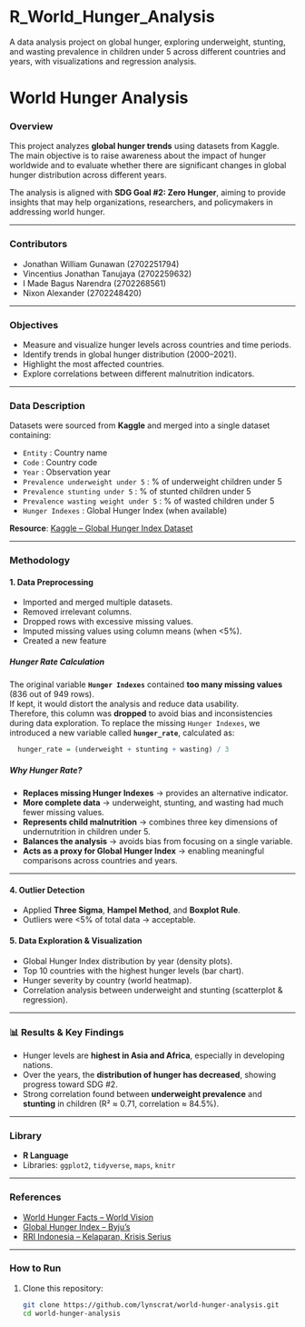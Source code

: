 # R_World_Hunger_Analysis
A data analysis project on global hunger, exploring underweight, stunting, and wasting prevalence in children under 5 across different countries and years, with visualizations and regression analysis.

# World Hunger Analysis

### Overview
This project analyzes **global hunger trends** using datasets from Kaggle.  
The main objective is to raise awareness about the impact of hunger worldwide and to evaluate whether there are significant changes in global hunger distribution across different years.

The analysis is aligned with **SDG Goal #2: Zero Hunger**, aiming to provide insights that may help organizations, researchers, and policymakers in addressing world hunger.

---

### Contributors
- Jonathan William Gunawan (2702251794)  
- Vincentius Jonathan Tanujaya (2702259632)  
- I Made Bagus Narendra (2702268561)  
- Nixon Alexander (2702248420)  

---

### Objectives
- Measure and visualize hunger levels across countries and time periods.  
- Identify trends in global hunger distribution (2000–2021).  
- Highlight the most affected countries.  
- Explore correlations between different malnutrition indicators. 

---

### Data Description
Datasets were sourced from **Kaggle** and merged into a single dataset containing:  
- `Entity` : Country name  
- `Code` : Country code  
- `Year` : Observation year  
- `Prevalence underweight under 5` : % of underweight children under 5  
- `Prevalence stunting under 5` : % of stunted children under 5  
- `Prevalence wasting weight under 5` : % of wasted children under 5  
- `Hunger Indexes` : Global Hunger Index (when available)

**Resource**: [Kaggle – Global Hunger Index Dataset](https://www.kaggle.com/datasets/whenamancodes/the-global-hunger-index)

---

### Methodology
#### 1. Data Preprocessing
- Imported and merged multiple datasets.  
- Removed irrelevant columns.  
- Dropped rows with excessive missing values.  
- Imputed missing values using column means (when <5%).  
- Created a new feature
  
##### Hunger Rate Calculation
The original variable **`Hunger Indexes`** contained **too many missing values** (836 out of 949 rows).  
If kept, it would distort the analysis and reduce data usability.  
Therefore, this column was **dropped** to avoid bias and inconsistencies during data exploration.
To replace the missing `Hunger Indexes`, we introduced a new variable called **`hunger_rate`**, calculated as:

```r
  hunger_rate = (underweight + stunting + wasting) / 3
```

##### Why Hunger Rate?
- **Replaces missing Hunger Indexes** → provides an alternative indicator.  
- **More complete data** → underweight, stunting, and wasting had much fewer missing values.  
- **Represents child malnutrition** → combines three key dimensions of undernutrition in children under 5.  
- **Balances the analysis** → avoids bias from focusing on a single variable.  
- **Acts as a proxy for Global Hunger Index** → enabling meaningful comparisons across countries and years.

---

#### 4. Outlier Detection
- Applied **Three Sigma**, **Hampel Method**, and **Boxplot Rule**.  
- Outliers were <5% of total data → acceptable.  

#### 5. Data Exploration & Visualization
- Global Hunger Index distribution by year (density plots).  
- Top 10 countries with the highest hunger levels (bar chart).  
- Hunger severity by country (world heatmap).  
- Correlation analysis between underweight and stunting (scatterplot & regression). 

---

### 📊 Results & Key Findings
- Hunger levels are **highest in Asia and Africa**, especially in developing nations.  
- Over the years, the **distribution of hunger has decreased**, showing progress toward SDG #2.  
- Strong correlation found between **underweight prevalence** and **stunting** in children (R² ≈ 0.71, correlation ≈ 84.5%).

---

### Library
- **R Language**  
- Libraries: `ggplot2`, `tidyverse`, `maps`, `knitr`  

---

### References
- [World Hunger Facts – World Vision](https://www.worldvision.ca/stories/food/world-hunger-facts-how-to-help#What%20is%20world%20hunger)  
- [Global Hunger Index – Byju’s](https://byjus.com/free-ias-prep/global)  
- [RRI Indonesia – Kelaparan, Krisis Serius](https://www.rri.co.id/kupang/nasional/714100/kelaparan-krisis-serius-yang-menjadi-perhatian-dunia)  

---

### How to Run
1. Clone this repository:  
   ```bash
   git clone https://github.com/lynscrat/world-hunger-analysis.git
   cd world-hunger-analysis
